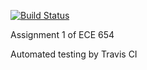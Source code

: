 [![Build Status](https://travis-ci.com/mtbadakhshan/ece654-assignment1.svg?branch=main)](https://travis-ci.com/mtbadakhshan/ece654-assignment1)

Assignment 1 of ECE 654

Automated testing by Travis CI